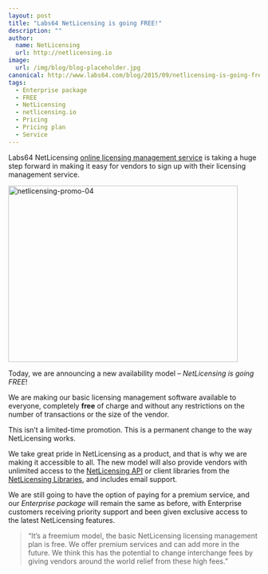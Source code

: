 ```yaml
---
layout: post
title: "Labs64 NetLicensing is going FREE!"
description: ""
author:
  name: NetLicensing
  url: http://netlicensing.io
image:
  url: /img/blog/blog-placeholder.jpg
canonical: http://www.labs64.com/blog/2015/09/netlicensing-is-going-free/
tags:
  - Enterprise package
  - FREE
  - NetLicensing
  - netlicensing.io
  - Pricing
  - Pricing plan
  - Service
---
```

Labs64 NetLicensing <a href="http://netlicensing.io" target="_blank">online licensing management service</a> is taking a huge step forward in making it easy for vendors to sign up with their licensing management service.

<img src="http://www.labs64.com/content/uploads/2015/09/netlicensing-promo-04.jpg" alt="netlicensing-promo-04" width="460" height="353" class="aligncenter size-full wp-image-6149" srcset="http://www.labs64.com/content/uploads/2015/09/netlicensing-promo-04-300x230.jpg 300w, http://www.labs64.com/content/uploads/2015/09/netlicensing-promo-04-180x138.jpg 180w, http://www.labs64.com/content/uploads/2015/09/netlicensing-promo-04.jpg 460w" sizes="(max-width: 460px) 100vw, 460px" />

Today, we are announcing a new availability model &#8211; _NetLicensing is going FREE_!

We are making our basic licensing management software available to everyone, completely **free** of charge and without any restrictions on the number of transactions or the size of the vendor.

This isn’t a limited-time promotion. This is a permanent change to the way NetLicensing works.

We take great pride in NetLicensing as a product, and that is why we are making it accessible to all. The new model will also provide vendors with unlimited access to the <a href="https://www.labs64.de/confluence/x/pwCo" target="_blank">NetLicensing API</a> or client libraries from the <a href="https://www.labs64.de/confluence/x/xgCo" target="_blank">NetLicensing Libraries</a>, and includes email support.

We are still going to have the option of paying for a premium service, and our _Enterprise package_ will remain the same as before, with Enterprise customers receiving priority support and been given exclusive access to the latest NetLicensing features.

> “It’s a freemium model, the basic NetLicensing licensing management plan is free. We offer premium services and can add more in the future. We think this has the potential to change interchange fees by giving vendors around the world relief from these high fees.”
